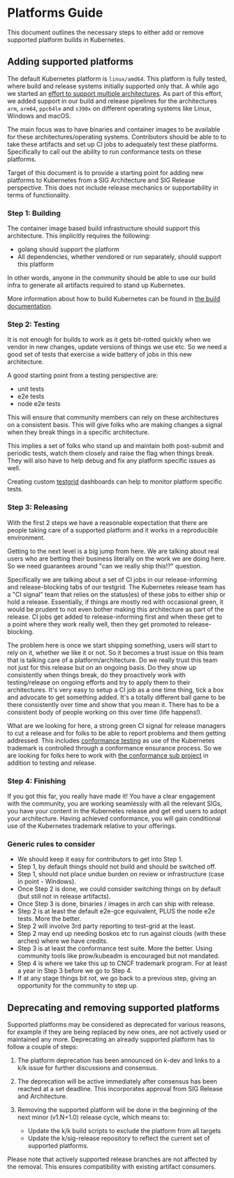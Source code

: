 # Platforms Guide

This document outlines the necessary steps to either add or remove supported
platform builds in Kubernetes.

## Adding supported platforms

The default Kubernetes platform is `linux/amd64`. This platform is fully tested,
where build and release systems initially supported only that. A while ago we
started an [effort to support multiple architectures][0]. As part of this
effort, we added support in our build and release pipelines for the
architectures `arm`, `arm64`, `ppc64le` and `s390x` on different operating
systems like Linux, Windows and macOS.

[0]: https://github.com/kubernetes/kubernetes/issues/38067

The main focus was to have binaries and container images to be available for
these architectures/operating systems. Contributors should be able to to take
these artifacts and set up CI jobs to adequately test these platforms.
Specifically to call out the ability to run conformance tests on these
platforms.

Target of this document is to provide a starting point for adding new platforms
to Kubernetes from a SIG Architecture and SIG Release perspective. This does not
include release mechanics or supportability in terms of functionality.

### Step 1: Building

The container image based build infrastructure should support this architecture.
This implicitly requires the following:

- golang should support the platform
- All dependencies, whether vendored or run separately, should support this
  platform

In other words, anyone in the community should be able to use our build infra to
generate all artifacts required to stand up Kubernetes.

More information about how to build Kubernetes can be found in [the build
documentation][1].

[1]: https://github.com/kubernetes/kubernetes/tree/3f7c09e/build#building-kubernetes

### Step 2: Testing

It is not enough for builds to work as it gets bit-rotted quickly when we vendor
in new changes, update versions of things we use etc. So we need a good set of
tests that exercise a wide battery of jobs in this new architecture.

A good starting point from a testing perspective are:

- unit tests
- e2e tests
- node e2e tests

This will ensure that community members can rely on these architectures on a
consistent basis. This will give folks who are making changes a signal when they
break things in a specific architecture.

This implies a set of folks who stand up and maintain both post-submit and
periodic tests, watch them closely and raise the flag when things break. They
will also have to help debug and fix any platform specific issues as well.

Creating custom [testgrid][4] dashboards can help to monitor platform specific
tests.

[4]: https://testgrid.k8s.io

### Step 3: Releasing

With the first 2 steps we have a reasonable expectation that there are people
taking care of a supported platform and it works in a reproducible environment.

Getting to the next level is a big jump from here. We are talking about real
users who are betting their business literally on the work we are doing here. So
we need guarantees around "can we really ship this!?" question.

Specifically we are talking about a set of CI jobs in our release-informing and
release-blocking tabs of our testgrid. The Kubernetes release team has a "CI
signal" team that relies on the status(es) of these jobs to either ship or hold
a release. Essentially, if things are mostly red with occasional green, it would
be prudent to not even bother making this architecture as part of the release.
CI jobs get added to release-informing first and when these get to a point where
they work really well, then they get promoted to release-blocking.

The problem here is once we start shipping something, users will start to rely
on it, whether we like it or not. So it becomes a trust issue on this team that
is talking care of a platform/architecture. Do we really trust this team not
just for this release but on an ongoing basis. Do they show up consistently when
things break, do they proactively work with testing/release on ongoing efforts
and try to apply them to their architectures. It's very easy to setup a CI job
as a one time thing, tick a box and advocate to get something added. It's a
totally different ball game to be there consistently over time and show that you
mean it. There has to be a consistent body of people working on this over time
(life happens!).

What are we looking for here, a strong green CI signal for release managers
to cut a release and for folks to be able to report problems and them getting
addressed. This includes [conformance testing][2] as use of the Kubernetes
trademark is controlled through a conformance ensurance process. So we are
looking for folks here to work with [the conformance sub project][3] in addition
to testing and release.

[2]: https://github.com/cncf/k8s-conformance
[3]: https://bit.ly/sig-architecture-conformance

### Step 4: Finishing

If you got this far, you really have made it! You have a clear engagement with
the community, you are working seamlessly with all the relevant SIGs, you have
your content in the Kubernetes release and get end users to adopt your
architecture. Having achieved conformance, you will gain conditional use of the
Kubernetes trademark relative to your offerings.

### Generic rules to consider

- We should keep it easy for contributors to get into Step 1.
- Step 1, by default things should not build and should be switched off.
- Step 1, should not place undue burden on review or infrastructure (case in
  point - Windows).
- Once Step 2 is done, we could consider switching things on by default (but
  still not in release artifacts).
- Once Step 3 is done, binaries / images in arch can ship with release.
- Step 2 is at least the default e2e-gce equivalent, PLUS the node e2e tests.
  More the better.
- Step 2 will involve 3rd party reporting to test-grid at the least.
- Step 2 may end up needing boskos etc to run against clouds (with these arches)
  where we have credits.
- Step 3 is at least the conformance test suite. More the better. Using
  community tools like prow/kubeadm is encouraged but not mandated.
- Step 4 is where we take this up to CNCF trademark program. For at least a year
  in Step 3 before we go to Step 4.
- If at any stage things bit rot, we go back to a previous step, giving an
  opportunity for the community to step up.

## Deprecating and removing supported platforms

Supported platforms may be considered as deprecated for various reasons, for
example if they are being replaced by new ones, are not actively used or
maintained any more. Deprecating an already supported platform has to follow a
couple of steps:

1. The platform deprecation has been announced on k-dev and links to a k/k issue
   for further discussions and consensus.

1. The deprecation will be active immediately after consensus has been reached
   at a set deadline. This incorporates approval from SIG Release and
   Architecture.

1. Removing the supported platform will be done in the beginning of the next
   minor (v1.N+1.0) release cycle, which means to:
   - Update the k/k build scripts to exclude the platform from all targets
   - Update the k/sig-release repository to reflect the current set of supported
     platforms.

Please note that actively supported release branches are not affected by the
removal. This ensures compatibility with existing artifact consumers.
